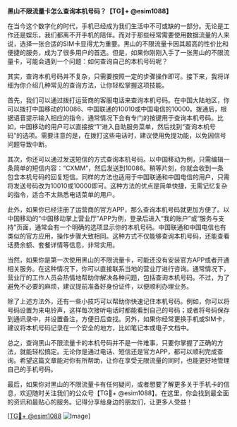 **黑山不限流量卡怎么查询本机号码？【TG💪+ @esim1088】**

在当今这个数字化的时代，手机已经成为我们生活中不可或缺的一部分。无论是工作还是娱乐，我们都离不开手机的陪伴。而对于那些经常需要使用数据流量的人来说，选择一张合适的SIM卡显得尤为重要。黑山的不限流量卡因其超高的性价比和便捷的服务，成为了很多用户的首选。但是，如果你刚刚入手了一张黑山的不限流量卡，可能会遇到一个问题：如何查询自己的本机号码呢？

其实，查询本机号码并不复杂，只需要按照一定的步骤操作即可。接下来，我将详细为你介绍几种常见的查询方法，让你轻松掌握这项技能。

首先，我们可以通过拨打运营商的客服电话来查询本机号码。在中国大陆地区，你可以拨打中国移动的10086、中国联通的10010或中国电信的10000。拨通后，根据语音提示输入相应的指令，通常情况下会有专门的按键用于查询本机号码。比如，中国移动的用户可以直接按“1”进入自助服务菜单，然后找到“查询本机号码”的选项。需要注意的是，在拨打这些电话时，建议使用免提功能，以免因信号问题导致中断。

其次，你还可以通过发送短信的方式查询本机号码。以中国移动为例，只需编辑一条简单的短信内容：“CXMM”，然后发送到10086。稍等片刻，你就会收到一条包含本机号码的回复短信。同样的方法也适用于中国联通和中国电信的用户，只需将发送号码改为10010或10000即可。这种方法的优点是简单快捷，无需记忆复杂的指令，适合不太熟悉电话菜单的用户。

此外，如果你已经注册了运营商的官方APP，那么查询本机号码就更加方便了。以中国移动的“中国移动掌上营业厅”APP为例，登录后进入“我的账户”或“服务与支持”页面，通常会有一个明确的选项显示你的本机号码。中国联通和中国电信也有类似的官方应用，操作步骤大致相同。这种方式不仅能够查询本机号码，还能查看话费余额、套餐详情等信息，非常实用。

当然，如果你是第一次使用黑山的不限流量卡，可能还没有安装官方APP或者开通相关服务。在这种情况下，你可以直接联系当地的营业厅进行咨询。通常情况下，营业厅的工作人员会热情地帮助你解决各种问题，包括查询本机号码。不过，为了避免不必要的麻烦，建议提前准备好身份证件，以便顺利办理业务。

除了上述方法外，还有一些小技巧可以帮助你快速记住本机号码。例如，你可以将号码设置为来电铃声，这样每次接听电话时都能看到自己的号码；或者将号码保存到通讯录中，并设置备注，方便日后查找。另外，如果你经常更换手机或SIM卡，建议将本机号码记录在一个安全的地方，比如笔记本或电子文档中。

总之，查询黑山不限流量卡的本机号码并不是一件难事，只要你掌握了正确的方法，就能轻松搞定。无论你是通过电话、短信还是官方APP，都可以顺利完成查询。希望这篇文章能对你有所帮助，让你在享受无限流量的同时，也能更好地管理自己的手机号码。

最后，如果你对黑山的不限流量卡有任何疑问，或者想要了解更多关于手机卡的信息，欢迎随时关注我们的公众号【TG💪+ @esim1088】。在这里，你会找到最全面的资讯和最贴心的服务。记得分享给身边的朋友们，让更多人受益！

[[TG💪+ @esim1088](https://t.me/s/esim1088) ![Image](https://i.postimg.cc/4NQfJmqS/Snipaste-2025-05-13-00-14-12.png)]